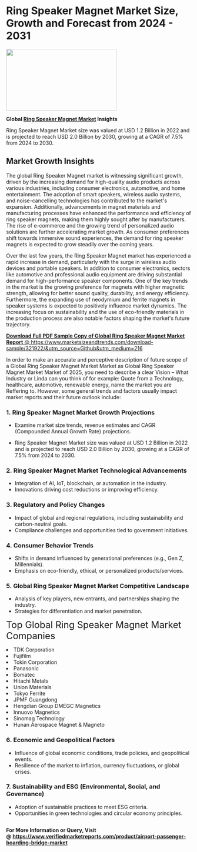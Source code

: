 <H1>Ring Speaker Magnet Market Size, Growth and Forecast from 2024 - 2031</H1><img class="aligncenter size-medium wp-image-584254" src="https://thirdeyenews.in/wp-content/uploads/2024/09/Global-Market-Research-300x168.jpeg" alt="" width="300" height="168" /><p><strong>Global&nbsp;<a href="https://www.marketsizeandtrends.com/download-sample/321922/&amp;utm_source=Github&utm_medium=216">Ring Speaker Magnet Market</a> Insights</strong></p><p>Ring Speaker Magnet Market size was valued at USD 1.2 Billion in 2022 and is projected to reach USD 2.0 Billion by 2030, growing at a CAGR of 7.5% from 2024 to 2030.</p><p><h2>Market Growth Insights</h2> <p>The global Ring Speaker Magnet market is witnessing significant growth, driven by the increasing demand for high-quality audio products across various industries, including consumer electronics, automotive, and home entertainment. The adoption of smart speakers, wireless audio systems, and noise-cancelling technologies has contributed to the market's expansion. Additionally, advancements in magnet materials and manufacturing processes have enhanced the performance and efficiency of ring speaker magnets, making them highly sought after by manufacturers. The rise of e-commerce and the growing trend of personalized audio solutions are further accelerating market growth. As consumer preferences shift towards immersive sound experiences, the demand for ring speaker magnets is expected to grow steadily over the coming years.</p> <p><a href="#"></a></p> <p>Over the last few years, the Ring Speaker Magnet market has experienced a rapid increase in demand, particularly with the surge in wireless audio devices and portable speakers. In addition to consumer electronics, sectors like automotive and professional audio equipment are driving substantial demand for high-performance speaker components. One of the key trends in the market is the growing preference for magnets with higher magnetic strength, allowing for better sound quality, durability, and energy efficiency. Furthermore, the expanding use of neodymium and ferrite magnets in speaker systems is expected to positively influence market dynamics. The increasing focus on sustainability and the use of eco-friendly materials in the production process are also notable factors shaping the market's future trajectory.</p> <p><a href="#"></p><p><span class=""><strong>Download Full PDF Sample Copy of Global Ring Speaker Magnet Market Report</strong> @ <a href="https://www.marketsizeandtrends.com/download-sample/321922/&amp;utm_source=Github&utm_medium=216" target="_blank">https://www.marketsizeandtrends.com/download-sample/321922/&amp;utm_source=Github&utm_medium=216</a></span></p><p>In order to make an accurate and perceptive description of future scope of a Global&nbsp;Ring Speaker Magnet Market Market as Global&nbsp;Ring Speaker Magnet Market Market of 2025, you need to describe a clear Vision &ndash; What Industry or Linda can you think of for example: Quote from a Technology, healthcare, automotive, renewable energy, name the market you are Reffering to. However, some general trends and factors usually impact market reports and their future outlook include:</p><h3>1.&nbsp;<strong>Ring Speaker Magnet Market Growth Projections</strong></h3><ul><li>Examine market size trends, revenue estimates and CAGR (Compounded Annual Growth Rate) projections.</li><li><p>Ring Speaker Magnet Market size was valued at USD 1.2 Billion in 2022 and is projected to reach USD 2.0 Billion by 2030, growing at a CAGR of 7.5% from 2024 to 2030.</p></li></ul><h3>2.&nbsp;<strong>Ring Speaker Magnet Market Technological Advancements</strong></h3><ul><li>Integration of AI, IoT, blockchain, or automation in the industry.</li><li>Innovations driving cost reductions or improving efficiency.</li></ul><h3>3.&nbsp;<strong>Regulatory and Policy Changes</strong></h3><ul><li>Impact of global and regional regulations, including sustainability and carbon-neutral goals.</li><li>Compliance challenges and opportunities tied to government initiatives.</li></ul><h3>4.&nbsp;<strong>Consumer Behavior Trends</strong></h3><ul><li>Shifts in demand influenced by generational preferences (e.g., Gen Z, Millennials).</li><li>Emphasis on eco-friendly, ethical, or personalized products/services.</li></ul><h3>5.&nbsp;<strong>Global Ring Speaker Magnet Market Competitive Landscape</strong></h3><ul><li>Analysis of key players, new entrants, and partnerships shaping the industry.</li><li>Strategies for differentiation and market penetration.</li></ul><p data-pm-slice="1 1 []"><span style="color: inherit; font-family: inherit; font-size: 25px;">Top Global Ring Speaker Magnet Market Companies</span></p><div class="" data-test-id=""><p><li>TDK Corporation</li><li> Fujifilm</li><li> Tokin Corporation</li><li> Panasonic</li><li> Bomatec</li><li> Hitachi Metals</li><li> Union Materials</li><li> Tokyo Ferrite</li><li> JPMF Guangdong</li><li> Hengdian Group DMEGC Magnetics</li><li> Innuovo Magnetics</li><li> Sinomag Technology</li><li> Hunan Aerospace Magnet & Magneto</li></p></div><h3>6.&nbsp;<strong>Economic and Geopolitical Factors</strong></h3><ul><li>Influence of global economic conditions, trade policies, and geopolitical events.</li><li>Resilience of the market to inflation, currency fluctuations, or global crises.</li></ul><h3>7.&nbsp;<strong>Sustainability and ESG (Environmental, Social, and Governance)</strong></h3><ul><li>Adoption of sustainable practices to meet ESG criteria.</li><li>Opportunities in green technologies and circular economy principles.</li></ul><h2><strong style="font-size: 14px;">For More Information or Query, Visit @&nbsp;</strong><a style="background-color: #ffffff; font-size: 14px;" href="https://www.marketsizeandtrends.com/report/ring-speaker-magnet-market/" target="_blank">https://www.verifiedmarketreports.com/product/airport-passenger-boarding-bridge-market</a></h2>
